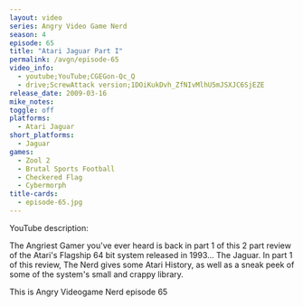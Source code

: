 ```yaml
---
layout: video
series: Angry Video Game Nerd
season: 4
episode: 65
title: "Atari Jaguar Part I"
permalink: /avgn/episode-65
video_info:
  - youtube;YouTube;CGEGon-Qc_Q
  - drive;ScrewAttack version;1DOiKukDvh_ZfNIvMlhU5mJSXJC6SjEZE
release_date: 2009-03-16
mike_notes:
toggle: off
platforms:
  - Atari Jaguar
short_platforms:
  - Jaguar
games:
  - Zool 2
  - Brutal Sports Football
  - Checkered Flag
  - Cybermorph
title-cards:
  - episode-65.jpg
---
```


<p class="yt-description">YouTube description:</p>

The Angriest Gamer you've ever heard is back in part 1 of this 2 part review of the Atari's Flagship 64 bit system released in 1993... The Jaguar.  In part 1 of this review, The Nerd gives some Atari History, as well as a sneak peek of some of the system's small and crappy library.

This is Angry Videogame Nerd episode 65